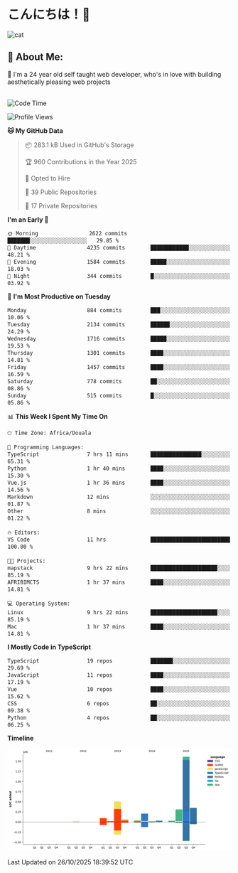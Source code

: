 

# こんにちは！🙂  
![cat](https://github.com/michaelnji/michaelnji/assets/73862378/606e99e9-2c18-4853-8722-991e4af8eae6)

## 💫 About Me:
🙂 I'm a 24 year old self taught web developer, who's in love with building aesthetically pleasing web projects <br><br>

<!--START_SECTION:waka-->
![Code Time](http://img.shields.io/badge/Code%20Time-1%2C505%20hrs%2040%20mins-blue)

![Profile Views](http://img.shields.io/badge/Profile%20Views-0-blue)

**🐱 My GitHub Data** 

> 📦 283.1 kB Used in GitHub's Storage 
 > 
> 🏆 960 Contributions in the Year 2025
 > 
> 💼 Opted to Hire
 > 
> 📜 39 Public Repositories 
 > 
> 🔑 17 Private Repositories 
 > 
**I'm an Early 🐤** 

```text
🌞 Morning                2622 commits        ███████░░░░░░░░░░░░░░░░░░   29.85 % 
🌆 Daytime                4235 commits        ████████████░░░░░░░░░░░░░   48.21 % 
🌃 Evening                1584 commits        █████░░░░░░░░░░░░░░░░░░░░   18.03 % 
🌙 Night                  344 commits         █░░░░░░░░░░░░░░░░░░░░░░░░   03.92 % 
```
📅 **I'm Most Productive on Tuesday** 

```text
Monday                   884 commits         ███░░░░░░░░░░░░░░░░░░░░░░   10.06 % 
Tuesday                  2134 commits        ██████░░░░░░░░░░░░░░░░░░░   24.29 % 
Wednesday                1716 commits        █████░░░░░░░░░░░░░░░░░░░░   19.53 % 
Thursday                 1301 commits        ████░░░░░░░░░░░░░░░░░░░░░   14.81 % 
Friday                   1457 commits        ████░░░░░░░░░░░░░░░░░░░░░   16.59 % 
Saturday                 778 commits         ██░░░░░░░░░░░░░░░░░░░░░░░   08.86 % 
Sunday                   515 commits         █░░░░░░░░░░░░░░░░░░░░░░░░   05.86 % 
```


📊 **This Week I Spent My Time On** 

```text
🕑︎ Time Zone: Africa/Douala

💬 Programming Languages: 
TypeScript               7 hrs 11 mins       ████████████████░░░░░░░░░   65.31 % 
Python                   1 hr 40 mins        ████░░░░░░░░░░░░░░░░░░░░░   15.30 % 
Vue.js                   1 hr 36 mins        ████░░░░░░░░░░░░░░░░░░░░░   14.56 % 
Markdown                 12 mins             ░░░░░░░░░░░░░░░░░░░░░░░░░   01.87 % 
Other                    8 mins              ░░░░░░░░░░░░░░░░░░░░░░░░░   01.22 % 

🔥 Editors: 
VS Code                  11 hrs              █████████████████████████   100.00 % 

🐱‍💻 Projects: 
mapstack                 9 hrs 22 mins       █████████████████████░░░░   85.19 % 
AFRIBIMCTS               1 hr 37 mins        ████░░░░░░░░░░░░░░░░░░░░░   14.81 % 

💻 Operating System: 
Linux                    9 hrs 22 mins       █████████████████████░░░░   85.19 % 
Mac                      1 hr 37 mins        ████░░░░░░░░░░░░░░░░░░░░░   14.81 % 
```

**I Mostly Code in TypeScript** 

```text
TypeScript               19 repos            ███████░░░░░░░░░░░░░░░░░░   29.69 % 
JavaScript               11 repos            ████░░░░░░░░░░░░░░░░░░░░░   17.19 % 
Vue                      10 repos            ████░░░░░░░░░░░░░░░░░░░░░   15.62 % 
CSS                      6 repos             ██░░░░░░░░░░░░░░░░░░░░░░░   09.38 % 
Python                   4 repos             ██░░░░░░░░░░░░░░░░░░░░░░░   06.25 % 
```



**Timeline**

![Lines of Code chart](https://raw.githubusercontent.com/michaelnji/michaelnji/main/assets/bar_graph.png)


 Last Updated on 26/10/2025 18:39:52 UTC
<!--END_SECTION:waka-->
